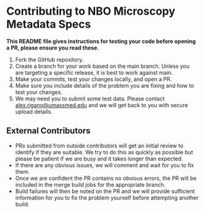 # Contributing to NBO Microscopy Metadata Specs

**This README file gives instructions for testing your code before opening a PR, please ensure you read these.**

1. Fork the GitHub repository.
2. Create a branch for your work based on the main branch. Unless you are targeting a specific release, it is best to work against main.
3. Make your commits, test your changes locally, and open a PR.
4. Make sure you include details of the problem you are fixing and how to test your changes.
5. We may need you to submit some test data. Please contact alex.rigano@umassmed.edu and we will get back to you with secure upload details.

## External Contributors

- PRs submitted from outside contributors will get an initial review to identify if they are suitable. We try to do this as quickly as possible but please be patient if we are busy and it takes longer than expected.
- If there are any obvious issues, we will comment and wait for you to fix them.
- Once we are confident the PR contains no obvious errors, the PR will be included in the merge build jobs for the appropriate branch.
- Build failures will then be noted on the PR and we will provide sufficient information for you to fix the problem yourself before attempting another build.

